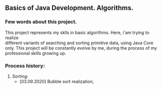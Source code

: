 ## Basics of Java Development. Algorithms.

### Few words about this project.
This project represents my sklls in basic algorithms. Here, i'am trying to realize  
different variants of searching and sorting primitive data, using Java Core only. This project
will be constantly evolve by me, during the process of my professional skills growing up.

### Process history:
1. Sorting:
    * [03.09.2020] Bubble sort realization;
